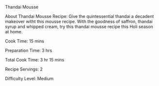 Thandai Mousse


About Thandai Mousse Recipe:
Give the quintessential thandai a decadent makeover witht this mousse recipe. With the goodness of saffron, thandai syrup and whipped cream, try this thandai mousse recipe this Holi season at home.

Cook Time: 15 mins

Preparation Time: 3 hrs

Total Cook Time: 3 hr 15 mins

Recipe Servings: 2

Difficulty Level: Medium